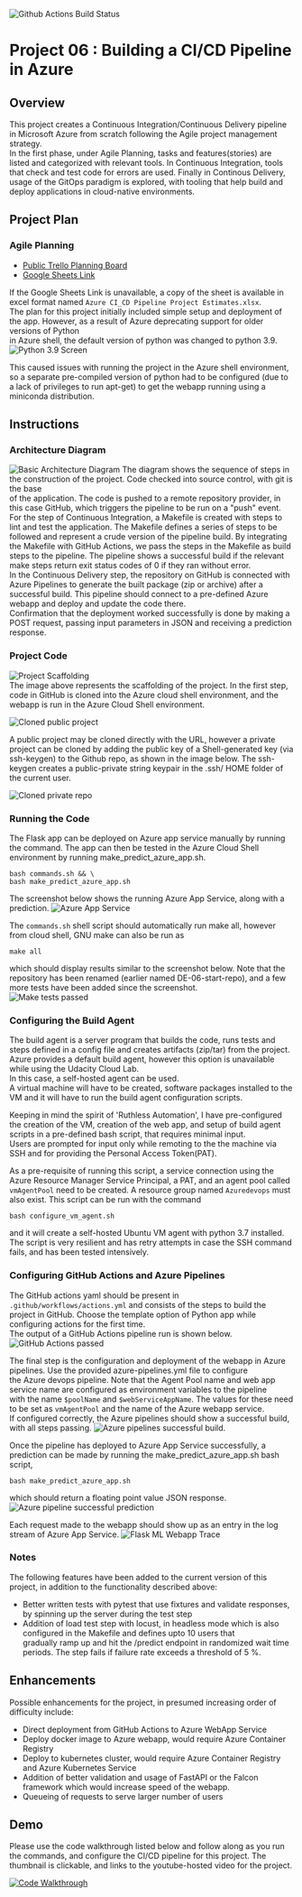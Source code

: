 ![Github Actions Build Status](https://github.com/MortalKommit/DE06_devops_pipeline/actions/workflows/actions.yml/badge.svg)

# Project 06 : Building a CI/CD Pipeline in Azure

## Overview

This project creates a Continuous Integration/Continuous Delivery pipeline in Microsoft Azure from scratch following the Agile project management strategy.  
In the first phase, under Agile Planning, tasks and features(stories) are listed and categorized with relevant tools.
In Continuous Integration, tools that check and test code for errors are used.
Finally in Continous Delivery, usage of the GitOps paradigm is explored, with tooling that help build and deploy applications in cloud-native environments.


## Project Plan

### Agile Planning
* [Public Trello Planning Board](https://trello.com/b/kMLggxDk/data-engineer-project-6-ci-cd-pipeline-in-azure)
* [Google Sheets Link](https://docs.google.com/spreadsheets/d/1T-81GkagNErgDYWhceByO3krUganOfq5i20evQmcKzU/edit?usp=sharing)

If the Google Sheets Link is unavailable, a copy of the sheet is available in excel format named `Azure CI_CD Pipeline Project Estimates.xlsx`.  
The plan for this project initially included simple setup and deployment of the app. However, as a result of Azure deprecating support for older versions of Python  
in Azure shell, the default version of python was changed to python 3.9.
![Python 3.9 Screen](images/azure-shell-python.png)

This caused issues with running the project in the Azure shell environment, so a separate pre-compiled version of python had to be configured (due to a lack of privileges to run apt-get) to get the webapp running using a miniconda distribution.

## Instructions

### Architecture Diagram
![Basic Architecture Diagram](images/building-a-ci-cd-pipeline.png)
The diagram shows the sequence of steps in the construction of the project. Code checked into source control, with git is the base  
of the application. The code is pushed to a remote repository provider, in this case GitHub, which triggers the pipeline to be run on a "push" event.  
For the step of Continuous Integration, a Makefile is created with steps to lint and test the application. The Makefile defines a series of steps to be followed and represent a crude version of the pipeline build. By integrating the Makefile with GitHub Actions, we
pass the steps in the Makefile as build steps to the pipeline. The pipeline shows a successful build if the relevant make steps return exit status codes of 0 if they ran without error.  
In the Continuous Delivery step, the repository on GitHub is connected with Azure Pipelines to generate the built package (zip or archive) after a successful build. This pipeline should connect to a pre-defined Azure webapp and deploy and update the code there.  
Confirmation that the deployment worked successfully is done by making a POST request, passing input parameters in JSON and receiving a prediction response.

### Project Code
![Project Scaffolding](images/project-scaffolding.png)  
The image above represents the scaffolding of the project. In the first step, code in GitHub is cloned into the Azure cloud shell environment, and the webapp is run in the Azure Cloud Shell environment. 

![Cloned public project](images/cloned-project.png)

A public project may be cloned directly with the URL, however a private project can be cloned by adding the public key of a Shell-generated key (via ssh-keygen) to the Github repo, as shown in the image below. The ssh-keygen creates a public-private string keypair in the .ssh/ HOME folder of the current user.

![Cloned private repo](images/clone-ssh-key.png)


### Running the Code
The Flask app can be deployed on Azure app service manually by running the command. The app can then be tested in the Azure Cloud Shell environment by running make_predict_azure_app.sh.
```
bash commands.sh && \
bash make_predict_azure_app.sh
```
The screenshot below shows the running Azure App Service, along with a prediction.
![Azure App Service](images/azure-app-service-running-prediction.jpg)

The `commands.sh` shell script should automatically run make all, however from cloud shell, GNU make can also be run as 
```
make all
```
which should display results similar to the screenshot below. Note that the repository has been renamed (earlier named DE-06-start-repo), and a few more tests have been added since the screenshot.  
![Make tests passed](images/makefile-passed-tests.png)

### Configuring the Build Agent
The build agent is a server program that builds the code, runs tests and steps defined in a config file and creates artifacts (zip/tar) from the project.  
Azure provides a default build agent, however this option is unavailable while using the Udacity Cloud Lab.  
In this case, a self-hosted agent can be used.  
A virtual machine will have to be created, software packages installed to the VM and it will have to run the build agent configuration scripts.  

Keeping in mind the spirit of 'Ruthless Automation', I have pre-configured the creation of the VM, creation of the web app, and setup of build agent scripts in a pre-defined bash script, that requires minimal input.  
Users are prompted for input only while remoting to the the machine via SSH and for providing the Personal Access Token(PAT).  

As a pre-requisite of running this script, a service connection using the Azure Resource Manager Service Principal, 
a PAT, and an agent pool called `vmAgentPool` need to be created. A resource group named `Azuredevops` must also exist.
This script can be run with the command 
```
bash configure_vm_agent.sh
```
and it will create a self-hosted Ubuntu VM agent with python 3.7 installed. The script is very resilient and has retry attempts in case the SSH command fails, and has been tested intensively.  

### Configuring GitHub Actions and Azure Pipelines

The GitHub actions yaml should be present in `.github/workflows/actions.yml` and consists of the steps to build the project in 
GitHub. Choose the template option of Python app while configuring actions for the first time.  
The output of a GitHub Actions pipeline run is shown below.  
![GitHub Actions passed](images/github-actions-tests-passed.png)  


The final step is the configuration and deployment of the webapp in Azure pipelines. Use the provided azure-pipelines.yml file to configure  
the Azure devops pipeline. Note that the Agent Pool name and web app service name are configured as environment variables to the pipeline  
with the name `$poolName` and `$webServiceAppName`. The values for these need to be set as `vmAgentPool` and the name of the Azure webapp service.  
If configured correctly, the Azure pipelines should show a successful build, with all steps passing.
![Azure pipelines successful build](images/azure-pipelines-build-success.png).

Once the pipeline has deployed to Azure App Service successfully, a prediction can be made by running the make_predict_azure_app.sh bash script, 
```
bash make_predict_azure_app.sh
``` 
which should return a floating point value JSON response.
![Azure pipeline successful prediction](images/az-pipeline-webapp-prediction.png)

Each request made to the webapp should show up as an entry in the log stream of Azure App Service.
![Flask ML Webapp Trace](images/flask-ml-webapp-log-trace.png)

### Notes
The following features have been added to the current version of this project, in addition to the functionality described above:
- Better written tests with pytest that use fixtures and validate responses, by spinning up the server during the test step
- Addition of load test step with locust, in headless mode which is also configured in the Makefile and defines upto 10 users that   
gradually ramp up and hit the /predict endpoint in randomized wait time periods. The step fails if failure rate exceeds a threshold of 5 %.  

## Enhancements  

Possible enhancements for the project, in presumed increasing order of difficulty include:
 - Direct deployment from GitHub Actions to Azure WebApp Service
 - Deploy docker image to Azure webapp, would require Azure Container Registry
 - Deploy to kubernetes cluster, would require Azure Container Registry and Azure Kubernetes Service
 - Addition of better validation and usage of FastAPI or the Falcon framework  which would increase speed of the webapp.
 - Queueing of requests to serve larger number of users 

## Demo 

Please use the code walkthrough listed below and follow along as you run the commands, and configure the CI/CD pipeline for this project. The thumbnail is clickable, and links to the youtube-hosted video for the project.

[![Code Walkthrough](https://img.youtube.com/vi/UumZwrlamqg/0.jpg)](https://youtu.be/UumZwrlamqg "CI/CD Pipeline Code Walkthrough")  

